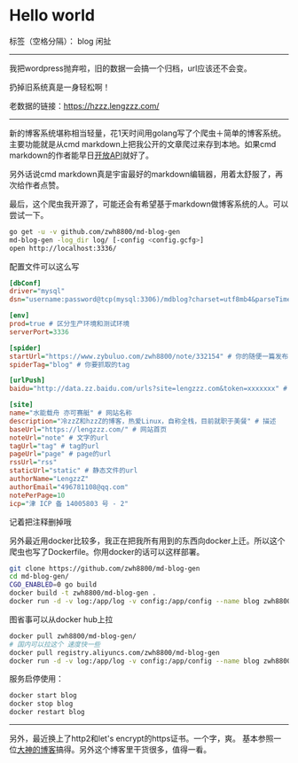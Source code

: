# Hello world

标签（空格分隔）： blog 闲扯

---

我把wordpress抛弃啦，旧的数据一会搞一个归档，url应该还不会变。

扔掉旧系统真是一身轻松啊！

老数据的链接：https://hzzz.lengzzz.com/

---

新的博客系统堪称相当轻量，花1天时间用golang写了个爬虫＋简单的博客系统。主要功能就是从cmd markdown上把我公开的文章爬过来存到本地。如果cmd markdown的作者能早日[开放API](https://github.com/ghosert/cmd-editor/issues/795)就好了。

另外话说cmd markdown真是宇宙最好的markdown编辑器，用着太舒服了，再次给作者点赞。

最后，这个爬虫我开源了，可能还会有希望基于markdown做博客系统的人。可以尝试一下。

```bash
go get -u -v github.com/zwh8800/md-blog-gen
md-blog-gen -log_dir log/ [-config <config.gcfg>]
open http://localhost:3336/
```

配置文件可以这么写
```ini
[dbConf]
driver="mysql"
dsn="username:password@tcp(mysql:3306)/mdblog?charset=utf8mb4&parseTime=true"

[env]
prod=true # 区分生产环境和测试环境
serverPort=3336

[spider]
startUrl="https://www.zybuluo.com/zwh8800/note/332154" # 你的随便一篇发布在cmd markdown的文章
spiderTag="blog" # 你要抓取的tag

[urlPush]
baidu="http://data.zz.baidu.com/urls?site=lengzzz.com&token=xxxxxxx" # 向百度搜索推送url收录的url

[site]
name="水能载舟 亦可赛艇" # 网站名称
description="冷zzZ和hzzZ的博客，热爱Linux，自称全栈，目前就职于美餐" # 描述
baseUrl="https://lengzzz.com/" # 网站首页
noteUrl="note" # 文字的url
tagUrl="tag" # tag的url
pageUrl="page" # page的url
rssUrl="rss"
staticUrl="static" # 静态文件的url
authorName="LengzzZ"
authorEmail="496781108@qq.com"
notePerPage=10
icp="津 ICP 备 14005803 号 - 2"

```
记着把注释删掉哦

另外最近用docker比较多，我正在把我所有用到的东西向docker上迁。所以这个爬虫也写了Dockerfile。你用docker的话可以这样部署。
```bash
git clone https://github.com/zwh8800/md-blog-gen
cd md-blog-gen/
CGO_ENABLED=0 go build
docker build -t zwh8800/md-blog-gen .
docker run -d -v log:/app/log -v config:/app/config --name blog zwh8800/md-blog-gen
```
图省事可以从docker hub上拉
```bash
docker pull zwh8800/md-blog-gen/
# 国内可以拉这个 速度快一些
docker pull registry.aliyuncs.com/zwh8800/md-blog-gen
docker run -d -v log:/app/log -v config:/app/config --name blog zwh8800/md-blog-gen

```

服务启停使用：
```bash
docker start blog
docker stop blog
docker restart blog
```

---

另外，最近换上了http2和let's encrypt的https证书。一个字，爽。
基本参照一位[大神的博客](https://imququ.com/)搞得。另外这个博客里干货很多，值得一看。
